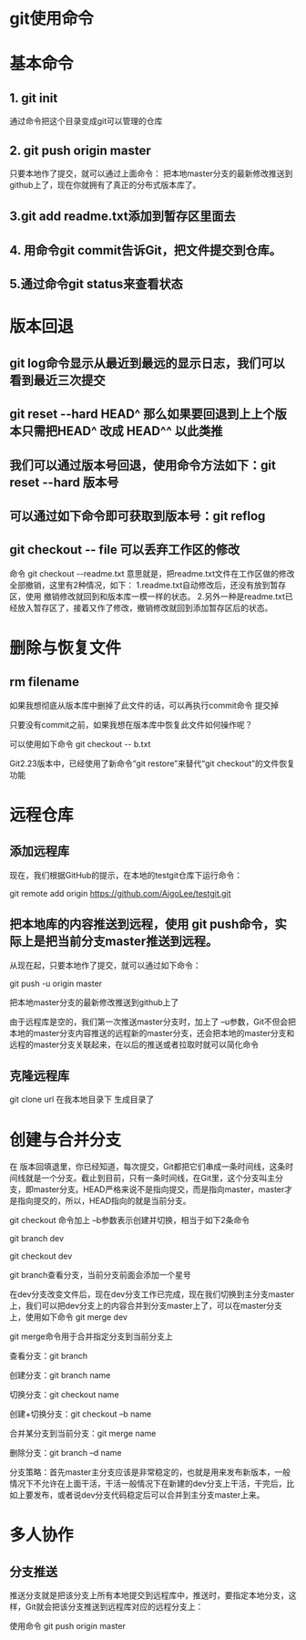 # git使用命令

# 基本命令
## 1. git init 
通过命令把这个目录变成git可以管理的仓库
  
## 2. git push origin master
只要本地作了提交，就可以通过上面命令：
把本地master分支的最新修改推送到github上了，现在你就拥有了真正的分布式版本库了。

## 3.git add readme.txt添加到暂存区里面去

## 4. 用命令git commit告诉Git，把文件提交到仓库。

## 5.通过命令git status来查看状态

# 版本回退

## git log命令显示从最近到最远的显示日志，我们可以看到最近三次提交

## git reset --hard HEAD^ 那么如果要回退到上上个版本只需把HEAD^ 改成 HEAD^^ 以此类推

## 我们可以通过版本号回退，使用命令方法如下：git reset --hard 版本号
## 可以通过如下命令即可获取到版本号：git reflog

## git checkout -- file 可以丢弃工作区的修改
命令 git checkout --readme.txt 意思就是，把readme.txt文件在工作区做的修改全部撤销，这里有2种情况，如下：
1.readme.txt自动修改后，还没有放到暂存区，使用 撤销修改就回到和版本库一模一样的状态。
2.另外一种是readme.txt已经放入暂存区了，接着又作了修改，撤销修改就回到添加暂存区后的状态。
 
# 删除与恢复文件

## rm filename
如果我想彻底从版本库中删掉了此文件的话，可以再执行commit命令 提交掉

只要没有commit之前，如果我想在版本库中恢复此文件如何操作呢？

可以使用如下命令 git checkout -- b.txt

Git2.23版本中，已经使用了新命令“git restore”来替代“git checkout”的文件恢复功能

# 远程仓库

## 添加远程库
现在，我们根据GitHub的提示，在本地的testgit仓库下运行命令：

git remote add origin https://github.com/AigoLee/testgit.git

## 把本地库的内容推送到远程，使用 git push命令，实际上是把当前分支master推送到远程。
从现在起，只要本地作了提交，就可以通过如下命令：

git push -u origin master

把本地master分支的最新修改推送到github上了

由于远程库是空的，我们第一次推送master分支时，加上了 –u参数，Git不但会把本地的master分支内容推送的远程新的master分支，还会把本地的master分支和远程的master分支关联起来，在以后的推送或者拉取时就可以简化命令

## 克隆远程库

git clone url
在我本地目录下 生成目录了

# 创建与合并分支
在 版本回填退里，你已经知道，每次提交，Git都把它们串成一条时间线，这条时间线就是一个分支。截止到目前，只有一条时间线，在Git里，这个分支叫主分支，即master分支。HEAD严格来说不是指向提交，而是指向master，master才是指向提交的，所以，HEAD指向的就是当前分支。

git checkout 命令加上 –b参数表示创建并切换，相当于如下2条命令

git branch dev

git checkout dev

git branch查看分支，当前分支前面会添加一个星号

在dev分支改变文件后，现在dev分支工作已完成，现在我们切换到主分支master上，我们可以把dev分支上的内容合并到分支master上了，可以在master分支上，使用如下命令 git merge dev 

git merge命令用于合并指定分支到当前分支上

查看分支：git branch

创建分支：git branch name

切换分支：git checkout name

创建+切换分支：git checkout –b name

合并某分支到当前分支：git merge name

删除分支：git branch –d name

分支策略：首先master主分支应该是非常稳定的，也就是用来发布新版本，一般情况下不允许在上面干活，干活一般情况下在新建的dev分支上干活，干完后，比如上要发布，或者说dev分支代码稳定后可以合并到主分支master上来。

# 多人协作

## 分支推送

推送分支就是把该分支上所有本地提交到远程库中，推送时，要指定本地分支，这样，Git就会把该分支推送到远程库对应的远程分支上：
 
 使用命令 git push origin master
